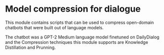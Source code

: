 # Model compression for dialogue 
This module contains scripts that can be used to compress open-domain chatbots that were built out of language models. 

The chatbot was a GPT-2 Medium language model finetuned on DailyDialog and the Compression techniques this module supports are Knowledge Distillation and Prunning.

